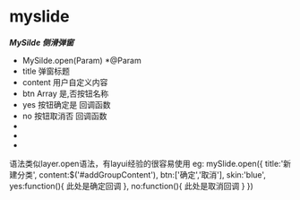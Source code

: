 # myslide
*****MySilde  侧滑弹窗*****
* MySilde.open(Param)
*@Param
*   title 弹窗标题
*   content  用户自定义内容
*   btn      Array 是,否按钮名称
*   yes      按钮确定是 回调函数
*   no       按钮取消否 回调函数
*
*
* 
语法类似layer.open语法，有layui经验的很容易使用
eg:
mySlide.open({
    title:'新建分类',
    content:$('#addGroupContent'),
    btn:['确定','取消'],
    skin:'blue',
    yes:function(){
        此处是确定回调
    },
    no:function(){
       此处是取消回调
    }
})
